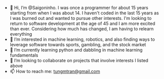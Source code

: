 - 👋 Hi, I’m @Saigoninho.  I was once a programmer for about 15 years starting from when I was about 14.  I haven't coded in the last 15 years as I was burned out and wanted to pursue other interests.  I'm looking to return to software development at the age of 45 and I am more excited than ever.  Considering how much has changed, I am having to relearn everything   
- 👀 I’m interested in machine learning, robotics, and also finding ways to leverage software towards sports, gambling, and the stock market
- 🌱 I’m currently learning python and dabbling in machine learning fundamentals
- 💞️ I’m looking to collaborate on projects that involve interests I listed above
- 📫 How to reach me: tungmtran@gmail.com

<!---
Saigoninho/Saigoninho is a ✨ special ✨ repository because its `README.md` (this file) appears on your GitHub profile.
You can click the Preview link to take a look at your changes.
--->
